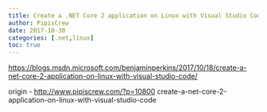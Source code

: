 ```yaml
---
title: Create a .NET Core 2 application on Linux with Visual Studio Code
author: PipisCrew
date: 2017-10-30
categories: [.net,linux]
toc: true
---
```


https://blogs.msdn.microsoft.com/benjaminperkins/2017/10/18/create-a-net-core-2-application-on-linux-with-visual-studio-code/

origin - http://www.pipiscrew.com/?p=10800 create-a-net-core-2-application-on-linux-with-visual-studio-code
